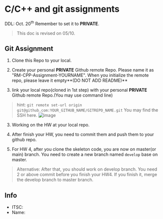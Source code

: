 # C/C++ and git assignments
DDL: Oct. 20<sup>th</sup>
Remember to set it to **PRIVATE**. 
> This doc is revised on 05/10.
## Git Assignment

1. Clone this Repo to your local.

2. Create your personal **PRIVATE** Github remote Repo. Please name it as "RM-CPP-Assignment-YOURNAME". When you initialize the remote repo, please leave it empty**(DO NOT ADD README)**

2. link your local repo(cloned in 1st step) with your personal **PRIVATE** Github remote Repo.(You may use command line)  
> hint: `git remote set-url origin git@github.com:YOUR_GITHUB_NAME/GITREPO_NAME.git` You may find the SSH here.
![image](https://user-images.githubusercontent.com/90089173/194091254-efd5d6f5-ec39-4915-9f44-5bc48af84b1f.png)


3. Working on the HW at your local repo.

4. After finish your HW, you need to commit them and push them to your github repo. 

5. For HW 4, after you clone the skeleton code, you are now on master(or main) branch. You need to create a new branch named `develop` base on master.

> Alternative: After that, you should work on develop branch. You need 2 or above commit before you finish your HW4. If you finish it, merge the develop branch to master branch.

## Info
- ITSC: 
- Name:
